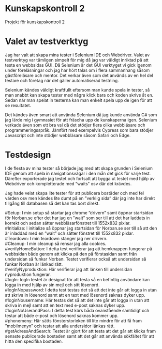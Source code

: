# Kunskapskontroll 2
Projekt för kunskapskontroll 2

# Valet av testverktyg  
Jag har valt att skapa mina tester i Selenium IDE och Webdriver. Valet av testverktyg var tämligen simpelt för mig då jag var väldigt inriktad på att testa en webbsidas GUI.  Då Selenium är det GUI verktyget vi gick igenom under föreläsningar och jag har hört talas om i flera sammanhang såsom gästföreläsare och mentor. Det verkar även som det används av en hel del testare och företag när det gäller automatiserad testning.  

Selenium kändes väldigt kraftfullt eftersom man kunde spela in tester, så man snabbt kan skapa tester med några klick bara och koden skrivs åt en. Sedan när man spelat in testerna kan man enkelt spela upp de igen för att se resultatet.  

Det kändes även smart att använda Selenium då jag kunde använda C# som jag lärde mig i gymnasiet för att fräscha upp de kunskaperna igen. Selenium verkade även som ett bra val då det stödjer flera olika webbläsare och programmeringsspråk. Jämfört med exempelvis Cypress som bara stödjer Javascript och inte stödjer webbläsare såsom Safari och Edge.  

# Testdesign  
I de flesta av mina tester så började jag med att skapa grunden i Selenium IDE genom att spela in navigationsvägar i den mån det gick för varje test. Därefter exporterade jag testet och fortsatt att bygga ut testet med hjälp av Webdriver och kompletterade med ”waits” osv där det krävdes.  

Jag hade velat skapa lite tester för att publicera bostäder och med fel värden osv men kändes lite dumt på en ”verklig sida” där jag inte har direkt tillgång till databasen så det kan tas bort direkt.  

#Setup: I min setup så startar jag chrome ”drivern” samt öppnar startsidan för Norban.se efter det har jag en ”wait” som ser till att det har laddats in korrekt och sedan sätter webbläsarfönstret till 1552x832 pixlar.  
#Initialize: I initialize så öppnar jag startsidan för Norban.se ser till så att den är inladdad med en ”wait” och sätter fönstret till 1552x832 pixlar.  
#Teardown: I min teardown stänger jag ner drivern.  
#Cleanup: I min cleanup så rensar jag alla cookies.  
#verifyHomeButton: I detta test verifierar jag att hemknappen fungerar på webbsidan både genom att klicka på den på förstasidan samt från undersidan så funkar Norban. Testet verifierar också att undersidan så funkar Norban är länkad rätt.  
#verifyNyproduktion: Här verifierar jag att länken till undersidan nyproduktion fungerar.  
#logIn: logIn testet är designat för att testa så en befintlig användare kan logga in med hjälp av sin mejl och sitt lösenord.  
#logInNopassword: I detta test testas det så att det inte går att logga in utan att skriva in lösenord samt att en text med lösenord saknas dyker upp.  
#loginNousername: Här testas det så att det inte går att logga in utan att skriva in mejl samt att en text med e-post saknas dyker upp.  
#loginNoUserandPass: I detta test körs båda ovanstående samtidigt och testar att både e-post och lösenord saknas kommer upp.  
#phonemeny: Här sätts fönsterstorleken till lite mindre för att få fram ”mobilmenyn” och testar att alla undersidor länkas rätt.  
#getAdressAndSearch: Testet är gjort för att testa att det går att klicka fram senaste publicerade bostaden samt att det går att använda sökfältet för att hitta den specifika bostaden.  

